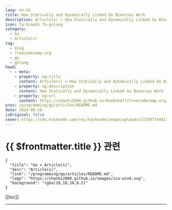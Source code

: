 ```yaml
---
lang: en-US
title: How Statically and Dynamically Linked Go Binaries Work
description: Article(s) > How Statically and Dynamically Linked Go Binaries Work
icon: fa-brands fa-golang
category: 
  - Go
  - Article(s)
tag: 
  - blog
  - freecodecamp.org
  - go
  - golang
head:
  - - meta:
    - property: og:title
      content: Article(s) > How Statically and Dynamically Linked Go Binaries Work
    - property: og:description
      content: How Statically and Dynamically Linked Go Binaries Work
    - property: og:url
      content: https://chanhi2000.github.io/bookshelf/freecodecamp.org/golang-statically-and-dynamically-linked-go-binaries.html
prev: /programming/go/articles/README.md
date: 2024-09-10
isOriginal: false
cover: https://cdn.hashnode.com/res/hashnode/image/upload/v1725977444176/20f3bebf-e250-45c3-926e-146d50e4db93.png
---
```


# {{ $frontmatter.title }} 관련

```component VPCard
{
  "title": "Go > Article(s)",
  "desc": "Article(s)",
  "link": "/programming/go/articles/README.md",
  "logo": "https://chanhi2000.github.io/images/ico-wind.svg",
  "background": "rgba(10,10,10,0.2)"
}
```

[[toc]]

---

<SiteInfo
  name="How Statically and Dynamically Linked Go Binaries Work"
  desc="One of the biggest strengths of Go is its compiler. It abstracts many things for you and lets you compile your program easily for almost any platform and architecture. And though it seems easy, there are some nuances to it and multiple ways of compil..."
  url="https://freecodecamp.org/news/golang-statically-and-dynamically-linked-go-binaries/"
  logo="https://cdn.freecodecamp.org/universal/favicons/favicon.ico"
  preview="https://cdn.hashnode.com/res/hashnode/image/upload/v1725977444176/20f3bebf-e250-45c3-926e-146d50e4db93.png"/>

<!-- TODO: 작성 -->

<!-- 
One of the biggest strengths of Go is its compiler. It abstracts many things for you and lets you compile your program easily for almost any <a href="https://pkg.go.dev/cmd/dist">platform and architecture</a>.

And though it seems easy, there are some nuances to it and multiple ways of compiling the same program which results in different executables.

In this article, we’ll explore statically and dynamically linked executables, internal and external linkers, and examine binaries using tools like **file, ld**, and **ldd**.

### -heres-what-well-cover">Here's what we'll cover:

- <a class="post-section-overview" href="#heading-overview">Overview</a>
<li><a class="post-section-overview" href="#heading-what-is-static-and-dynamic-linking">What is Static and Dynamic linking?</a>
<li><a class="post-section-overview" href="#heading-statically-linked-program">Statically Linked Program</a>
<li><a class="post-section-overview" href="#heading-what-is-a-binary-anyway">What is a binary anyway?</a>
<li><a class="post-section-overview" href="#heading-dynamically-linked-program">Dynamically Linked Program</a>
<li><a class="post-section-overview" href="#heading-can-we-make-it-statically-linked">Can we make it statically linked?</a>
<li><a class="post-section-overview" href="#heading-internal-vs-external-linker">Internal vs External linker</a>
<li><a class="post-section-overview" href="#heading-cross-compilation">Cross-Compilation</a>
<li><a class="post-section-overview" href="#heading-bonus-point-reduce-binary-size">Bonus Point: Reduce binary size</a>
<li><a class="post-section-overview" href="#heading-beware-ldpreload-trick">Beware: LD_PRELOAD trick</a>
<li><a class="post-section-overview" href="#heading-conclusion">Conclusion</a>
<li><a class="post-section-overview" href="#heading-further-reads">Further Reads</a>

---

## -what-is-static-and-dynamic-linking">What is Static and Dynamic linking?

**Static linking** is the practice of copying all the libraries your program needs directly into the final executable file image.

And Go *loves and wants* that whenever it’s possible. This is because it's more portable, as it doesn’t require the presence of the library on the host system where it runs. So your binary can run on any system no matter which distro/version, and it won't depend on any system libraries.

**Dynamic linking**, on the other hand, is when external or shared libraries are copied into the executable file *by name during run time*.

And it has its own advantages, too. For example the program can re-use popular **libc** libraries that are available on the host system and not re-implement them. You can also benefit from host updates without re-linking your program. It can also reduce the executable file size in many cases.

---

## -statically-linked-program">Statically Linked Program

Let’s review a program that will *always* get statically linked. This program doesn’t call C code using <a href="https://pkg.go.dev/cmd/cgo">**cgo**</a>, so everything can be packaged in a static binary. Our program only prints a simple message to stdout, which Go can do internally without needing to use something from **libc**.

<pre class="language-go" tabindex="0"><code class="language-go">package</span> main

import</span> "fmt"</span>

func</span> main</span>(</span>)</span> {</span>
    fmt.</span>Println</span>(</span>"hi, user"</span>)</span>
}</span>
```

---

## -what-is-a-binary-anyway">What is a Binary Anyway?

We can use a <a href="https://www.man7.org/linux/man-pages/man1/file.1.html">**file**</a> program to examine the file type first.

<pre class="language-bash" tabindex="0"><code class="language-bash">$ go build main1.go

$ file</span> main1 |</span> tr</span> , '\n'</span>
main1: ELF 64</span>-bit LSB executable
 ARM aarch64
 version 1</span> (</span>SYSV)</span>
 statically linked
 Go BuildID</span>=</span>..</span>.
 with debug_info
 not stripped
```

It tells us that it’s an <a href="https://wiki.osdev.org/ELF">**ELF**</a> (Executable and Linkable Format) executable file. It also tells us that it’s “statically linked“.

We won’t dive into what ELF is, but there are other executable file formats. ELF is the default one on Linux, Mach-O is the default one for macOS, PE/PE32+ for Windows, and so on.

Note: in this article we’ll be working with Linux (Ubuntu) and its tooling, but the same is possible on other platforms.

And there is another Linux program called <a href="https://man7.org/linux/man-pages/man1/ldd.1.html">**ldd**</a> that can tell us if the binary is statically or dynamically linked.

<pre class="language-bash" tabindex="0"><code class="language-bash">$ ldd main1
not a dynamic executable
```

---

## -dynamically-linked-program">Dynamically Linked Program

As mentioned above, Go has a mechanism called **cgo** to call C code from Go. Even Go’s stdlib uses it in multiple places – for example in the <a href="https://pkg.go.dev/net">**net**</a> package, where it uses the standard C library to work with DNS.

Importing such packages or using cgo in your code by default produces a dynamically-linked binary, linked to those **libc** libraries.

<pre class="language-go" tabindex="0"><code class="language-go">package</span> main

import</span> (</span>
    "fmt"</span>
    "log"</span>
    "net"</span>
)</span>

func</span> main</span>(</span>)</span> {</span>
    ipv4Addr,</span> ipv4Net,</span> err :=</span> net.</span>ParseCIDR</span>(</span>"192.0.2.1/24"</span>)</span>
    if</span> err !=</span> nil</span> {</span>
        log.</span>Fatal</span>(</span>err)</span>
    }</span>
    fmt.</span>Println</span>(</span>ipv4Addr)</span>
    fmt.</span>Println</span>(</span>ipv4Net)</span>
}</span>
```

We can use our **file** and **ldd** programs again to examine the second binary.

<pre class="language-bash" tabindex="0"><code class="language-bash">$ go build main2.go

$ file</span> main2 |</span> tr</span> , '\n'</span>
main2: ELF 64</span>-bit LSB executable
 ARM aarch64
 version 1</span> (</span>SYSV)</span>
 dynamically linked
 interpreter /lib/ld-linux-aarch64.so.1
 Go BuildID</span>=</span>..</span>.
 with debug_info
 not stripped

$ ldd main2
    linux-vdso.so.1 (</span>0x0000ffff87c81000)</span>
    libc.so.6 =</span>></span> /lib/aarch64-linux-gnu/libc.so.6 (</span>0x0000ffff87a80000)</span>
    /lib/ld-linux-aarch64.so.1 (</span>0x0000ffff87c44000)</span>
```

The **file** program now shows us that it is a **dynamically liked** binary and **ldd** shows us the dynamic dependencies of our binary. In this case it relies on **libc.so.6** and **ld-linux** which is a dynamic linker for Linux systems.

---

## -can-we-make-it-statically-linked">Can We Make it Statically Linked?

There are multiple reasons why you might want your binaries to be static, but the main one is to make deployment and distribution easier. But! It’s not always necessary, and by linking **libc** you benefit from host updates. Also, in case of our **net** package, you use those complex DNS lookup functions included in **libc**.

What’s interesting is that Go’s net package also has a pure-Go version, which makes it possible to disable cgo during compile time. You can do it by specifying build tags or by fully disabling cgo using **CGO_ENABLED=0**.

<pre class="language-bash" tabindex="0"><code class="language-bash">$ go build -tags</span> netgo main2.go
$ ldd main2
not a dynamic executable

$ CGO_ENABLED</span>=</span>0</span> go build main2.go
$ ldd main2
not a dynamic executable
```

The above proves that we end up with a static binary in both cases.

---

## -internal-vs-external-linker">Internal vs External Linker

Linker is a program that reads the Go archive or object for a package main, along with its dependencies, and combines them into an executable binary.

By default, Go’s toolchain uses its internal linker (<a href="https://pkg.go.dev/cmd/link">go tool link</a>), but you can specify which linker to use during the compilation time. This can give you a combination of benefits of a static binary as well as full-fledged libc capabilities.

On Linux, the default linker is gcc’s <a href="https://man7.org/linux/man-pages/man1/ld.1.html">**ld**</a>. And we can tell it to produce a static binary.

<pre class="language-bash" tabindex="0"><code class="language-bash">$ go build -ldflags</span> "-linkmode 'external' -extldflags '-static'"</span> main2.go
# command-line-arguments</span>
/usr/bin/ld: /tmp/go-link-629224677/000004.o: in</span> function</span> `_cgo_97ab22c4dc7b_C2func_getaddrinfo':
/tmp/go-build/cgo_unix_cgo.cgo2.c:60:(.text+0x30):
warning: Using '</span>getaddrinfo' in</span> statically linked applications requires at runtime the shared libraries from the glibc version used for</span> linking
$ ldd main2
not a dynamic executable
```

It works, but we have a warning here. In our case **glibc** uses **libnss** to support a number of different providers for address resolution services and you cannot statically link libnss.

Other cgo packages may produce similar warnings and you’ll have to check the documentation to see if they’re critical or not.

---

## -cross-compilation">Cross-Compilation

As mentioned in the introduction, cross-compilation is a very nice feature of Go. It lets you compile your program for almost any platform/architecture. But it can be very tricky if your program uses **cgo**, because it’s generally tricky to cross-compile C code.

<pre class="language-bash" tabindex="0"><code class="language-bash">$ CGO_ENABLED</span>=</span>0</span> GOOS</span>=</span>darwin GOARCH</span>=</span>arm64 go build main2.go
$ CGO_ENABLED</span>=</span>1</span> GOOS</span>=</span>darwin GOARCH</span>=</span>arm64 go build main2.go
# runtime/cgo</span>
cgo: C compiler "clang"</span> not found: exec: "clang"</span><span class="token builtin class-name">:</span>
executable file</span> not found in</span> <span class="token environment constant">$PATH</span>
```

You can overcome that by installing the toolchain for the target OS and/or architecture.

If you can, it’s always better to just not use **cgo** for cross-compilation. You’ll get stable binaries which are statically linked.

---

## -bonus-point-reduce-binary-size">Bonus Point: Reduce Binary Size

As you may notice, the output of the **file** command above had the following: “with debug_info not stripped“. This means that our binary has debugging information in it. But we usually don’t need it, and removing it may reduce the binary size.

<pre class="language-bash" tabindex="0"><code class="language-bash">$ go build main1.go
$ du</span> -sh</span> main1
1</span>.9M    main1

$ go build -ldflags</span>=</span>"-w -s"</span> main1.go
$ du</span> -sh</span> main1
1</span>.3M    main1

$ file</span> main1 |</span> tr</span> , '\n'</span>
main1: ELF 64</span>-bit LSB executable
 ARM aarch64
 version 1</span> (</span>SYSV)</span>
 statically linked
 Go BuildID</span>=</span>..</span>.
 stripped
```

---

## -beware-ldpreload-trick">Beware: LD_PRELOAD Trick

The Linux system program ld-linux.so (dynamic linker/loader) uses **LD_PRELOAD** to load specified shared libraries. In particular, before any other library, the dynamic loader will first load shared libraries that are in LD_PRELOAD.

The LD_PRELOAD trick is a powerful technique used in dynamically linked binaries to override or intercept function calls to shared libraries.

By setting the LD_PRELOAD environment variable to point to a custom shared object file, users can inject their own code into a program's execution, effectively replacing or augmenting existing library functions.

This method allows for various applications, such as debugging, testing, and even modifying program behaviour without altering the original source code.

<pre class="language-bash" tabindex="0"><code class="language-bash">LD_PRELOAD</span>=</span>/path/to/my/malloc.so /bin/ls
```

It also shows that **statically linked binaries** are more secure, as they don’t have this issue since they don’t seek any external libraries. Also, there is a “**secure-execution mode”** – a security feature implemented by the dynamic linker on Linux systems to restrict certain behaviours when running programs that require elevated privileges.

---

## -conclusion">Conclusion

Computers are not magic, you just have to understand them.

And understanding Go compilation and execution processes is crucial for developing robust cross-platform applications.

Hopefully, after reading this article, you now have a better understanding of how Go compilation works.

### -further-reads">Further Reads

- <a href="https://packagemain.tech/">Explore more articles from packagemain.tech</a>
<li><a href="https://github.com/plutov/packagemain/tree/master/static-dynamic-linking">Source Code</a>
<li><a href="https://cs.opensource.google/go/go/+/refs/tags/go1.19.3:src/cmd/cgo/doc.go">src/cmd/cgo/doc.go</a>
<li><a href="https://pkg.go.dev/cmd/link">cmd/link</a>
<li><a href="https://jvns.ca/blog/2021/11/17/debugging-a-weird--file-not-found--error/">Debugging a weird 'file not found' error</a>
<li><a href="http://dbp-consulting.com/tutorials/debugging/linuxProgramStartup.html">How the heck do we get to main()</a>
<li><a href="https://embeddedartistry.com/blog/2019/04/08/a-general-overview-of-what-happens-before-main/">A General Overview of What Happens Before main()</a>
<li><a href="https://youtu.be/q8irLfXwaFM">Rust Before Main</a>

-->


